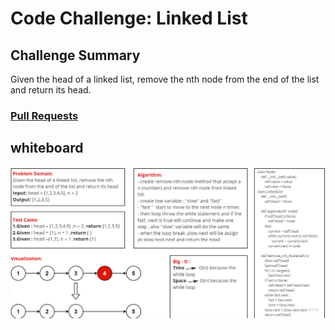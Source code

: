 # Code Challenge: Linked List
## Challenge Summary
Given the head of a linked list, remove the nth node from the end of the list and return its head.


### [Pull Requests](https://github.com/IsmailAlamir/Code-Challenges-and-Algorithms/pull/5)

## whiteboard
![whiteboard](whiteboard.jpg)
